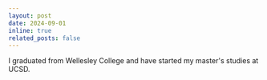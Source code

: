 ```yaml
---
layout: post
date: 2024-09-01
inline: true
related_posts: false
---
```


I graduated from Wellesley College and have started my master's studies at UCSD.
